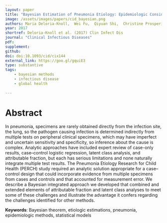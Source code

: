```yaml
---
layout: paper
title: "Bayesian Estimation of Pneumonia Etiology: Epidemiologic Considerations and Applications to the Pneumonia Etiology Research for Child Health Study"
image: /assets/images/papers/cid_bayesian.png
authors: Maria Deloria-Knoll,  Wei Fu,  Qiyuan Shi,  Christine Prosperi,  Zhenke Wu,  Laura Hammitt,  Daniel R. Feikin, Henry C. Baggett,  Stephen R.C. Howie,  J. Anthony G. Scott,  David R. Murdoch,  Shabir A. Madhi,  Donald M. Thea, W. Abdullah Brooks,  Karen L. Kotloff,  Mengying Li,  Daniel E. Park,  Wenyi Lin,  Orin S. Levine, Katherine O’Brien, Scott Zeger
year: 2017
shortref: Deloria-Knoll et al. (2017) Clin Infect Dis
journal: "Clinical Infectious Diseases"
pdf: 
supplement: 
github: 
doi: doi:10.1093/cid/cix144
external_link: https://goo.gl/gquiE3
type: substantive
tags:
    - bayesian methods
    - infectious disease
    - global health
 
---
```


# Abstract

In pneumonia, specimens are rarely obtained directly from the infection site, the lung, so the pathogen causing infection is determined indirectly from multiple tests on peripheral clinical specimens, which may have imperfect and uncertain sensitivity and specificity, so inference about the cause is complex. Analytic approaches have included expert review of case-only results, case–control logistic regression, latent class analysis, and attributable fraction, but each has serious limitations and none naturally integrate multiple test results. The Pneumonia Etiology Research for Child Health (PERCH) study required an analytic solution appropriate for a case–control design that could incorporate evidence from multiple specimens from cases and controls and that accounted for measurement error. We describe a Bayesian integrated approach we developed that combined and extended elements of attributable fraction and latent class analyses to meet some of these challenges and illustrate the advantage it confers regarding the challenges identified for other methods.

**Keywords**: Bayesian theorem, etiologic estimations, pneumonia, epidemiologic methods, statistical models
